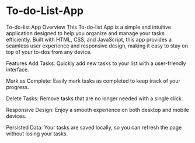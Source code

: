 # To-do-List-App

To-do-list App
Overview
This To-do-list App is a simple and intuitive application designed to help you organize and manage your tasks efficiently. Built with HTML, CSS, and JavaScript, this app provides a seamless user experience and responsive design, making it easy to stay on top of your to-dos from any device.

Features
Add Tasks: Quickly add new tasks to your list with a user-friendly interface.

Mark as Complete: Easily mark tasks as completed to keep track of your progress.

Delete Tasks: Remove tasks that are no longer needed with a single click.

Responsive Design: Enjoy a smooth experience on both desktop and mobile devices.

Persisted Data: Your tasks are saved locally, so you can refresh the page without losing your tasks.
